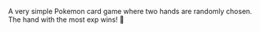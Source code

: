 A very simple Pokemon card game where two hands are randomly chosen. The hand with the most exp wins! 🤯
